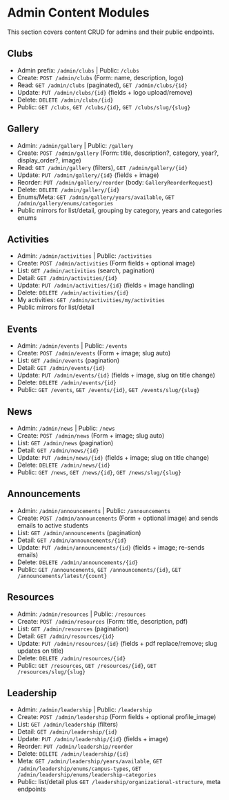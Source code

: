 # Admin Content Modules

This section covers content CRUD for admins and their public endpoints.

## Clubs
- Admin prefix: `/admin/clubs` | Public: `/clubs`
- Create: `POST /admin/clubs` (Form: name, description, logo)
- Read: `GET /admin/clubs` (paginated), `GET /admin/clubs/{id}`
- Update: `PUT /admin/clubs/{id}` (fields + logo upload/remove)
- Delete: `DELETE /admin/clubs/{id}`
- Public: `GET /clubs`, `GET /clubs/{id}`, `GET /clubs/slug/{slug}`

## Gallery
- Admin: `/admin/gallery` | Public: `/gallery`
- Create: `POST /admin/gallery` (Form: title, description?, category, year?, display_order?, image)
- Read: `GET /admin/gallery` (filters), `GET /admin/gallery/{id}`
- Update: `PUT /admin/gallery/{id}` (fields + image)
- Reorder: `PUT /admin/gallery/reorder` (body: `GalleryReorderRequest`)
- Delete: `DELETE /admin/gallery/{id}`
- Enums/Meta: `GET /admin/gallery/years/available`, `GET /admin/gallery/enums/categories`
- Public mirrors for list/detail, grouping by category, years and categories enums

## Activities
- Admin: `/admin/activities` | Public: `/activities`
- Create: `POST /admin/activities` (Form fields + optional image)
- List: `GET /admin/activities` (search, pagination)
- Detail: `GET /admin/activities/{id}`
- Update: `PUT /admin/activities/{id}` (fields + image handling)
- Delete: `DELETE /admin/activities/{id}`
- My activities: `GET /admin/activities/my/activities`
- Public mirrors for list/detail

## Events
- Admin: `/admin/events` | Public: `/events`
- Create: `POST /admin/events` (Form + image; slug auto)
- List: `GET /admin/events` (pagination)
- Detail: `GET /admin/events/{id}`
- Update: `PUT /admin/events/{id}` (fields + image, slug on title change)
- Delete: `DELETE /admin/events/{id}`
- Public: `GET /events`, `GET /events/{id}`, `GET /events/slug/{slug}`

## News
- Admin: `/admin/news` | Public: `/news`
- Create: `POST /admin/news` (Form + image; slug auto)
- List: `GET /admin/news` (pagination)
- Detail: `GET /admin/news/{id}`
- Update: `PUT /admin/news/{id}` (fields + image; slug on title change)
- Delete: `DELETE /admin/news/{id}`
- Public: `GET /news`, `GET /news/{id}`, `GET /news/slug/{slug}`

## Announcements
- Admin: `/admin/announcements` | Public: `/announcements`
- Create: `POST /admin/announcements` (Form + optional image) and sends emails to active students
- List: `GET /admin/announcements` (pagination)
- Detail: `GET /admin/announcements/{id}`
- Update: `PUT /admin/announcements/{id}` (fields + image; re-sends emails)
- Delete: `DELETE /admin/announcements/{id}`
- Public: `GET /announcements`, `GET /announcements/{id}`, `GET /announcements/latest/{count}`

## Resources
- Admin: `/admin/resources` | Public: `/resources`
- Create: `POST /admin/resources` (Form: title, description, pdf)
- List: `GET /admin/resources` (pagination)
- Detail: `GET /admin/resources/{id}`
- Update: `PUT /admin/resources/{id}` (fields + pdf replace/remove; slug updates on title)
- Delete: `DELETE /admin/resources/{id}`
- Public: `GET /resources`, `GET /resources/{id}`, `GET /resources/slug/{slug}`

## Leadership
- Admin: `/admin/leadership` | Public: `/leadership`
- Create: `POST /admin/leadership` (Form fields + optional profile_image)
- List: `GET /admin/leadership` (filters)
- Detail: `GET /admin/leadership/{id}`
- Update: `PUT /admin/leadership/{id}` (fields + image)
- Reorder: `PUT /admin/leadership/reorder`
- Delete: `DELETE /admin/leadership/{id}`
- Meta: `GET /admin/leadership/years/available`, `GET /admin/leadership/enums/campus-types`, `GET /admin/leadership/enums/leadership-categories`
- Public: list/detail plus `GET /leadership/organizational-structure`, meta endpoints
